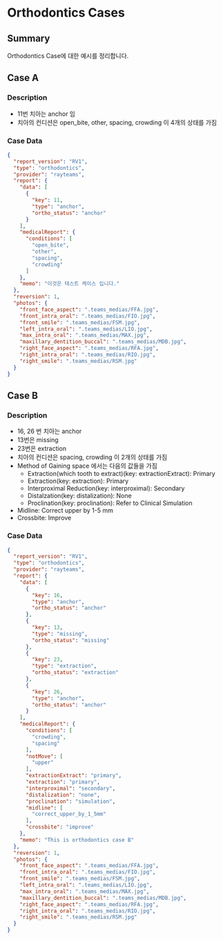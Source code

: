 # Orthodontics Cases

## Summary

Orthodontics Case에 대한 예시를 정리합니다.

## Case A

### Description
 - 11번 치아는 anchor 임
 - 치아의 컨디션은 open_bite, other, spacing, crowding 이 4개의 상태를 가짐

### Case Data
```JSON
{
  "report_version": "RV1",
  "type": "orthodontics",
  "provider": "rayteams",
  "report": {
    "data": [
      {
        "key": 11,
        "type": "anchor",
        "ortho_status": "anchor"
      }
    ],
    "medicalReport": {
      "conditions": [
        "open_bite",
        "other",
        "spacing",
        "crowding"
      ]
    },
    "memo": "이것은 테스트 케이스 입니다."
  },
  "reversion": 1,
  "photos": {
    "front_face_aspect": ".teams_medias/FFA.jpg",
    "front_intra_oral": ".teams_medias/FIO.jpg",
    "front_smile": ".teams_medias/FSM.jpg",
    "left_intra_oral": ".teams_medias/LIO.jpg",
    "max_intra_oral": ".teams_medias/MAX.jpg",
    "maxillary_dentition_buccal": ".teams_medias/MDB.jpg",
    "right_face_aspect": ".teams_medias/RFA.jpg",
    "right_intra_oral": ".teams_medias/RIO.jpg",
    "right_smile": ".teams_medias/RSM.jpg"
  }
}
```

## Case B

### Description
- 16, 26 번 치아는 anchor
- 13번은 missing 
- 23번은 extraction
- 치아의 컨디션은 spacing, crowding 이 2개의 상태를 가짐
- Method of Gaining space 에서는 다음의 값들을 가짐
  - Extraction(which tooth to extract)(key: extractionExtract): Primary
  - Extraction(key: extraction): Primary
  - Interproximal Reduction(key: interproximal): Secondary
  - Distalzation(key: distalization): None
  - Proclination(key: proclination): Refer to Clinical Simulation
- Midline: Correct upper by 1-5 mm
- Crossbite: Improve

### Case Data

```JSON
{
  "report_version": "RV1",
  "type": "orthodontics",
  "provider": "rayteams",
  "report": {
    "data": [
      {
        "key": 16,
        "type": "anchor",
        "ortho_status": "anchor"
      },
      {
        "key": 13,
        "type": "missing",
        "ortho_status": "missing"
      },
      {
        "key": 23,
        "type": "extraction",
        "ortho_status": "extraction"
      },
      {
        "key": 26,
        "type": "anchor",
        "ortho_status": "anchor"
      }
    ],
    "medicalReport": {
      "conditions": [
        "crowding",
        "spacing"
      ],
      "notMove": [
        "upper"
      ],
      "extractionExtract": "primary",
      "extraction": "primary",
      "interproximal": "secondary",
      "distalization": "none",
      "proclination": "simulation",
      "midline": [
        "correct_upper_by_1_5mm"
      ],
      "crossbite": "improve"
    },
    "memo": "This is orthodontics case B"
  },
  "reversion": 1,
  "photos": {
    "front_face_aspect": ".teams_medias/FFA.jpg",
    "front_intra_oral": ".teams_medias/FIO.jpg",
    "front_smile": ".teams_medias/FSM.jpg",
    "left_intra_oral": ".teams_medias/LIO.jpg",
    "max_intra_oral": ".teams_medias/MAX.jpg",
    "maxillary_dentition_buccal": ".teams_medias/MDB.jpg",
    "right_face_aspect": ".teams_medias/RFA.jpg",
    "right_intra_oral": ".teams_medias/RIO.jpg",
    "right_smile": ".teams_medias/RSM.jpg"
  }
}
```
